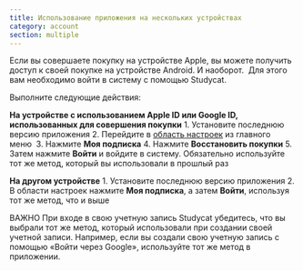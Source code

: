 ```yaml
---
title: Использование приложения на нескольких устройствах
category: account
section: multiple 
---
```

Если вы совершаете покупку на устройстве Apple, вы можете получить доступ к своей покупке на устройстве Android. И наоборот.  Для этого вам необходимо войти в систему с помощью Studycat. 

Выполните следующие действия:

**На устройстве с использованием Apple ID или Google ID, использованных для совершения покупки** 
1\. Установите последнюю версию приложения 
2\. Перейдите в [область настроек](https://help.Studycat.com/hc/en-us/articles/34518228622105) из главного меню  
3\. Нажмите **Моя подписка** 
4\. Нажмите **Восстановить покупки** 
5\. Затем нажмите **Войти** и войдите в систему. Обязательно используйте тот же метод, который вы использовали в прошлый раз

**На другом устройстве** 
1\. Установите последнюю версию приложения 
2\. В области настроек нажмите **Моя подписка**, а затем **Войти**, используя тот же метод, что и выше

ВАЖНО
При входе в свою учетную запись Studycat убедитесь, что вы выбрали тот же метод, который использовали при создании своей учетной записи. Например, если вы создали свою учетную запись с помощью «Войти через Google», используйте тот же метод в приложении.